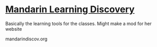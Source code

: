 # [Mandarin Learning Discovery](https://clackclock.github.io/MLD/)

Basically the learning tools for the classes. Might make a mod for her website

mandarindiscov.org
